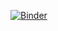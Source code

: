 [![Binder](https://gz69vuaagm2tjznnpsv2gl2ydz3ko22zxzeu0fz.azimuth.cms.hu-berlin.de/badge_logo.svg)](https://gz69vuaagm2tjznnpsv2gl2ydz3ko22zxzeu0fz.azimuth.cms.hu-berlin.de/v2/gh/sauterto/tipping-points/main)
